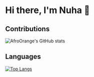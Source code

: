 # Hi there, I'm Nuha 👋


## Contributions
![AfroOrange's GitHub stats](https://github-readme-stats.vercel.app/api?username=AfroOrange&show_icons=true&theme=transparent) 


## Languages 

[![Top Langs](https://github-readme-stats.vercel.app/api/top-langs/?username=anuraghazra&layout=donut-vertical)](https://github.com/AfroOrange/github-readme-stats)

